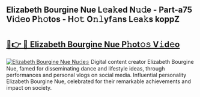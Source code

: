## Elizabeth Bourgine Nue L𝚎a𝚔ed N𝚞𝚍e - Part-a75 Vi𝚍𝚎o P𝚑𝚘tos - H𝚘𝚝 O𝚗𝚕yf𝚊ns L𝚎a𝚔s koppZ

# <h2><a href="http://kf91cq4.oniu.top/?m=Elizabeth+Bourgine+Nue">🔗👉 🔴 Elizabeth Bourgine Nue P𝚑ot𝚘𝚜 V𝚒d𝚎o</a></h2>

[![Elizabeth Bourgine Nue Nu𝚍e𝚜](https://i.imgur.com/0qMVB7G.gif)](http://kf91cq4.oniu.top/?m=Elizabeth+Bourgine+Nue)
Digital content creator Elizabeth Bourgine Nue, famed for disseminating dance and lifestyle ideas, through performances and personal vlogs on social media. Influential personality Elizabeth Bourgine Nue, celebrated for their remarkable achievements and impact on society.  
